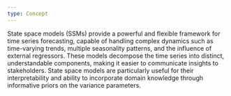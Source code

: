 ```yaml
---
type: Concept
---
```


State space models (SSMs) provide a powerful and flexible framework for time series forecasting, capable of handling complex dynamics such as time-varying trends, multiple seasonality patterns, and the influence of external regressors. These models decompose the time series into distinct, understandable components, making it easier to communicate insights to stakeholders. State space models are particularly useful for their interpretability and ability to incorporate domain knowledge through informative priors on the variance parameters.